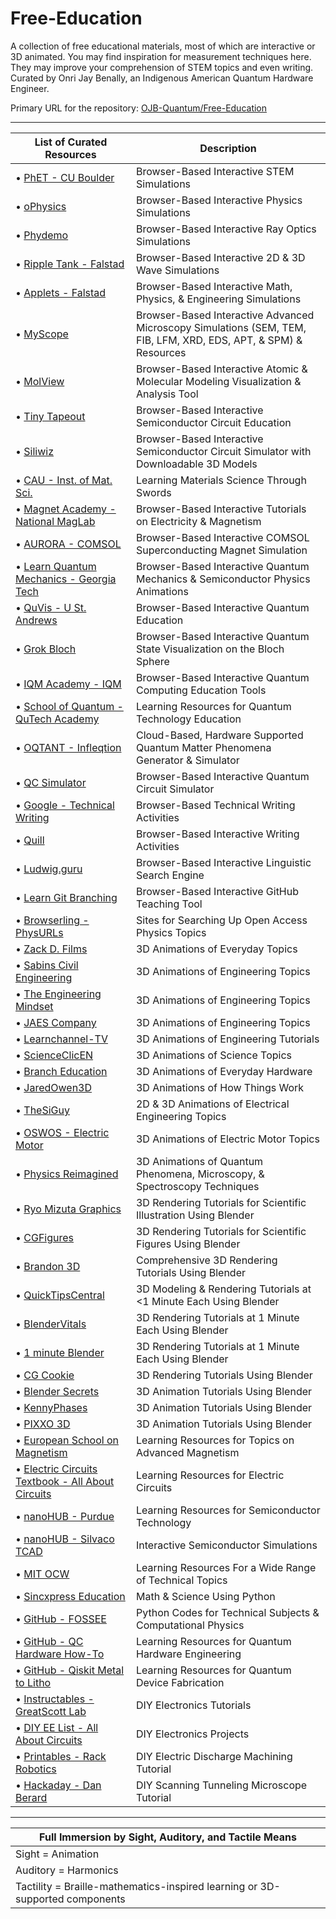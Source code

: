 # Free-Education

A collection of free educational materials, most of which are interactive or 3D animated. You may find inspiration for measurement techniques here. They may improve your comprehension of STEM topics and even writing. Curated by Onri Jay Benally, an Indigenous American Quantum Hardware Engineer.

Primary URL for the repository: [OJB-Quantum/Free-Education](https://github.com/OJB-Quantum/Free-Education)

_____________________________________________________________________________________________________________________________________________________________________________

| List of Curated Resources | Description |
|---------------------------|-----------------------------------------------------------------------------------------|
| • [PhET - CU Boulder](https://phet.colorado.edu/en/simulations/browse) | Browser-Based Interactive STEM Simulations |
| • [oPhysics](https://ophysics.com/w12.html) | Browser-Based Interactive Physics Simulations |
| • [Phydemo](https://phydemo.app/ray-optics) | Browser-Based Interactive Ray Optics Simulations |
| • [Ripple Tank - Falstad](https://www.falstad.com/ripple/Ripple.html) | Browser-Based Interactive 2D & 3D Wave Simulations |
| • [Applets - Falstad](https://www.falstad.com/mathphysics.html) | Browser-Based Interactive Math, Physics, & Engineering Simulations |
| • [MyScope](https://myscope.training) | Browser-Based Interactive Advanced Microscopy Simulations (SEM, TEM, FIB, LFM, XRD, EDS, APT, & SPM) & Resources |
| • [MolView](https://molview.org)| Browser-Based Interactive Atomic & Molecular Modeling Visualization & Analysis Tool |
| • [Tiny Tapeout](https://tinytapeout.com/siliwiz/introduction) | Browser-Based Interactive Semiconductor Circuit Education |
| • [Siliwiz](https://siliwiz.pages.dev) | Browser-Based Interactive Semiconductor Circuit Simulator with Downloadable 3D Models |
| • [CAU - Inst. of Mat. Sci.](https://www.tf.uni-kiel.de/matwis/amat/iss/index.html) | Learning Materials Science Through Swords |
| • [Magnet Academy - National MagLab](https://nationalmaglab.org/magnet-academy/watch-play/interactive-tutorials) | Browser-Based Interactive Tutorials on Electricity & Magnetism |
| • [AURORA - COMSOL](https://aurora.epfl.ch/app-lib) | Browser-Based Interactive COMSOL Superconducting Magnet Simulation |
| • [Learn Quantum Mechanics - Georgia Tech](https://learnqm.gatech.edu/Semiconductor-Physics-Visualization/index.html) | Browser-Based Interactive Quantum Mechanics & Semiconductor Physics Animations |
| • [QuVis - U St. Andrews](https://www.st-andrews.ac.uk/physics/quvis) | Browser-Based Interactive Quantum Education |
| • [Grok Bloch](https://javafxpert.github.io/grok-bloch) | Browser-Based Interactive Quantum State Visualization on the Bloch Sphere |
| • [IQM Academy - IQM](https://www.iqmacademy.com/play)| Browser-Based Interactive Quantum Computing Education Tools |
| • [School of Quantum - QuTech Academy](https://www.qutube.nl) | Learning Resources for Quantum Technology Education |
| • [OQTANT - Infleqtion](https://oqtant.infleqtion.com) | Cloud-Based, Hardware Supported Quantum Matter Phenomena Generator & Simulator |
| • [QC Simulator](https://qcsimulator.github.io) | Browser-Based Interactive Quantum Circuit Simulator |
| • [Google - Technical Writing](https://developers.google.com/tech-writing/overview) | Browser-Based Technical Writing Activities |
| • [Quill](https://www.quill.org) | Browser-Based Interactive Writing Activities |
| • [Ludwig.guru](https://ludwig.guru) | Browser-Based Interactive Linguistic Search Engine |
| • [Learn Git Branching](https://learngitbranching.js.org) | Browser-Based Interactive GitHub Teaching Tool |
| • [Browserling - PhysURLs](https://physurls.com) | Sites for Searching Up Open Access Physics Topics |
| • [Zack D. Films](https://www.youtube.com/@zackdfilms/shorts)| 3D Animations of Everyday Topics |
| • [Sabins Civil Engineering](https://www.youtube.com/@SabinCivil/playlists) | 3D Animations of Engineering Topics |
| • [The Engineering Mindset](https://www.youtube.com/@EngineeringMindset/playlists) | 3D Animations of Engineering Topics |
| • [JAES Company](https://www.youtube.com/@Jaescompany/playlists) | 3D Animations of Engineering Topics |
| • [Learnchannel-TV](https://www.youtube.com/@learnchannel-TV/playlists) | 3D Animations of Engineering Tutorials |
| • [ScienceClicEN](https://www.youtube.com/@ScienceClicEN/playlists) | 3D Animations of Science Topics |
| • [Branch Education](https://www.youtube.com/@BranchEducation/playlists) | 3D Animations of Everyday Hardware |
| • [JaredOwen3D](https://www.youtube.com/@JaredOwen/playlists) | 3D Animations of How Things Work |
| • [TheSiGuy](https://www.youtube.com/@TheSiGuyEN/playlists) | 2D & 3D Animations of Electrical Engineering Topics |
| • [OSWOS - Electric Motor](https://www.youtube.com/@Electric-Motor/playlists) | 3D Animations of Electric Motor Topics |
| • [Physics Reimagined](https://toutestquantique.fr/en) | 3D Animations of Quantum Phenomena, Microscopy, & Spectroscopy Techniques |
| • [Ryo Mizuta Graphics](https://youtube.com/playlist?list=PLDEMMuOUBj1ZPNZV_SIfvPWcCubXM1Biq&si=vvsFk0cM80d3cajC)| 3D Rendering Tutorials for Scientific Illustration Using Blender |
| • [CGFigures](https://www.youtube.com/@CGFigures/playlists) | 3D Rendering Tutorials for Scientific Figures Using Blender |
| • [Brandon 3D](https://youtube.com/playlist?list=PLYjDeW9Aw0jajsHUG4uXFMy-CplZzPIpv&si=RzoU6zsQ1B8qSfow) | Comprehensive 3D Rendering Tutorials Using Blender |
| • [QuickTipsCentral](https://youtube.com/playlist?list=PLw4YtOBgDIiMEx6_14Kj4a7xioJTcnXxV&si=cTXZf7hyj-rZ2guO) | 3D Modeling & Rendering Tutorials at <1 Minute Each Using Blender |
| • [BlenderVitals](https://youtube.com/playlist?list=PLMDIokDTwYr2P7NJkiEPbezEZsgW9Yr_N&si=AGickgU4PaTdoMrd) | 3D Rendering Tutorials at 1 Minute Each Using Blender |
| • [1 minute Blender](https://youtube.com/playlist?list=PLFmCO7KRkJbCtKIHG33didkEZdYIjVRy9&si=SdrL3UahNIgLyQ_D) | 3D Rendering Tutorials at 1 Minute Each Using Blender |
| • [CG Cookie](https://youtube.com/playlist?list=PL3GeP3YLZn5hNd8eLSC64RX3Cr2I9xu8o&si=EhdbeEkkkgBUhqeC) | 3D Rendering Tutorials Using Blender |
| • [Blender Secrets](https://www.youtube.com/@BlenderSecrets/playlists) | 3D Animation Tutorials Using Blender |
| • [KennyPhases](https://youtube.com/playlist?list=PLeT-XEXZURqMDgk-Zv8xBASoTgI6aMZ3k&si=Rmoa70kj7huolcVg) | 3D Animation Tutorials Using Blender |
| • [PIXXO 3D](https://www.youtube.com/@PIXXO3D/playlists) | 3D Animation Tutorials Using Blender |
| • [European School on Magnetism](https://magnetism.eu/esm/repository-topics.html) | Learning Resources for Topics on Advanced Magnetism |
| • [Electric Circuits Textbook - All About Circuits](https://www.allaboutcircuits.com/textbook/) | Learning Resources for Electric Circuits |
| • [nanoHUB - Purdue](https://nanohub.org/groups/semiconductoreducation) | Learning Resources for Semiconductor Technology |
| • [nanoHUB - Silvaco TCAD](https://nanohub.org/resources/silvacotcad) | Interactive Semiconductor Simulations |
| • [MIT OCW](https://ocw.mit.edu/search) | Learning Resources For a Wide Range of Technical Topics |
| • [Sincxpress Education](https://sincxpress.com) | Math & Science Using Python |
| • [GitHub - FOSSEE](https://github.com/FOSSEE/Python-Textbook-Companions) | Python Codes for Technical Subjects & Computational Physics |
| • [GitHub - QC Hardware How-To](https://github.com/OJB-Quantum/QC-Hardware-How-To) | Learning Resources for Quantum Hardware Engineering |
| • [GitHub - Qiskit Metal to Litho](https://github.com/OJB-Quantum/Qiskit-Metal-to-Litho) | Learning Resources for Quantum Device Fabrication |
| • [Instructables - GreatScott Lab](https://www.instructables.com/member/GreatScottLab/instructables) | DIY Electronics Tutorials |
| • [DIY EE List - All About Circuits](https://www.allaboutcircuits.com/textbook/experiments/) | DIY Electronics Projects |
| • [Printables - Rack Robotics](https://www.printables.com/model/411400-ender-3-to-edm-machine-conversion) | DIY Electric Discharge Machining Tutorial |
| • [Hackaday - Dan Berard](https://hackaday.io/project/4986-scanning-tunneling-microscope) | DIY Scanning Tunneling Microscope Tutorial |

________________________________________________________________________________________________________________________________________________

| Full Immersion by Sight, Auditory, and Tactile Means |
|-|
| Sight = Animation |
| Auditory = Harmonics |
| Tactility = Braille-mathematics-inspired learning or 3D-supported components |
